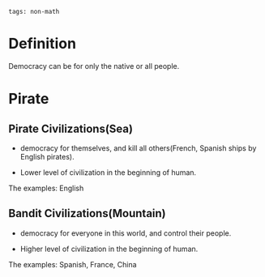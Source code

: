 ```
tags: non-math
```
# Definition

Democracy can be for only the native or all people.

# Pirate

## Pirate Civilizations(Sea)

- democracy for themselves, and kill all others(French, Spanish ships by English pirates).

- Lower level of civilization in the beginning of human.

The examples: English

## Bandit Civilizations(Mountain)

- democracy for everyone in this world, and control their people.

- Higher level of civilization in the beginning of human.

The examples: Spanish, France, China